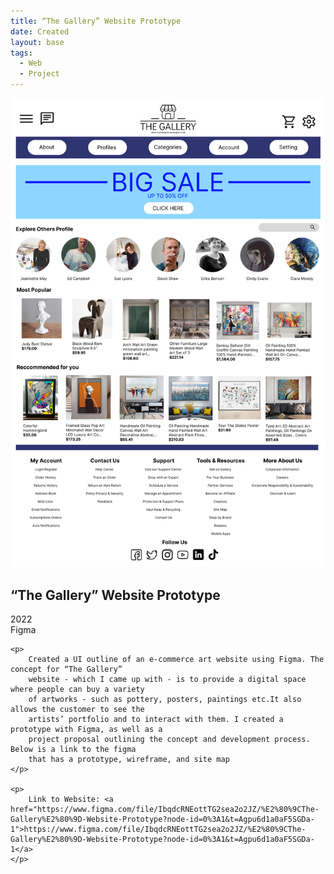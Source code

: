 ```yaml
---
title: “The Gallery” Website Prototype
date: Created
layout: base
tags:
  - Web
  - Project
---
```


<div class="project_images">
    <img src="images/the_gallery_website_home_page.png" alt="the_gallery_website_home_page">
 </div>

 <div class="project_bio">
    <h2>“The Gallery” Website Prototype</h2>
    <p>
        2022
        <br>
        Figma
    </p>

    <p>
        Created a UI outline of an e-commerce art website using Figma. The concept for “The Gallery” 
        website - which I came up with - is to provide a digital space where people can buy a variety 
        of artworks - such as pottery, posters, paintings etc.It also allows the customer to see the 
        artists’ portfolio and to interact with them. I created a prototype with Figma, as well as a 
        project proposal outlining the concept and development process. Below is a link to the figma 
        that has a prototype, wireframe, and site map
    </p>

    <p>
        Link to Website: <a href="https://www.figma.com/file/IbqdcRNEottTG2sea2o2JZ/%E2%80%9CThe-Gallery%E2%80%9D-Website-Prototype?node-id=0%3A1&t=Agpu6d1a0aF5SGDa-1">https://www.figma.com/file/IbqdcRNEottTG2sea2o2JZ/%E2%80%9CThe-Gallery%E2%80%9D-Website-Prototype?node-id=0%3A1&t=Agpu6d1a0aF5SGDa-1</a>  
    </p>
 </div>